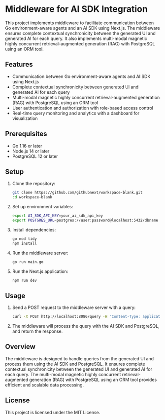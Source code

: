 # Middleware for AI SDK Integration

This project implements middleware to facilitate communication between Go environment-aware agents and an AI SDK using Next.js. The middleware ensures complete contextual synchronicity between the generated UI and generated AI for each query. It also implements multi-modal magnetic highly concurrent retrieval-augmented generation (RAG) with PostgreSQL using an ORM tool.

## Features

- Communication between Go environment-aware agents and AI SDK using Next.js
- Complete contextual synchronicity between generated UI and generated AI for each query
- Multi-modal magnetic highly concurrent retrieval-augmented generation (RAG) with PostgreSQL using an ORM tool
- User authentication and authorization with role-based access control
- Real-time query monitoring and analytics with a dashboard for visualization

## Prerequisites

- Go 1.16 or later
- Node.js 14 or later
- PostgreSQL 12 or later

## Setup

1. Clone the repository:

   ```sh
   git clone https://github.com/githubnext/workspace-blank.git
   cd workspace-blank
   ```

2. Set up environment variables:

   ```sh
   export AI_SDK_API_KEY=your_ai_sdk_api_key
   export POSTGRES_URL=postgres://user:password@localhost:5432/dbname
   ```

3. Install dependencies:

   ```sh
   go mod tidy
   npm install
   ```

4. Run the middleware server:

   ```sh
   go run main.go
   ```

5. Run the Next.js application:

   ```sh
   npm run dev
   ```

## Usage

1. Send a POST request to the middleware server with a query:

   ```sh
   curl -X POST http://localhost:8080/query -H "Content-Type: application/json" -d '{"query": "your_query"}'
   ```

2. The middleware will process the query with the AI SDK and PostgreSQL, and return the response.

## Overview

The middleware is designed to handle queries from the generated UI and process them using the AI SDK and PostgreSQL. It ensures complete contextual synchronicity between the generated UI and generated AI for each query. The multi-modal magnetic highly concurrent retrieval-augmented generation (RAG) with PostgreSQL using an ORM tool provides efficient and scalable data processing.

## License

This project is licensed under the MIT License.
